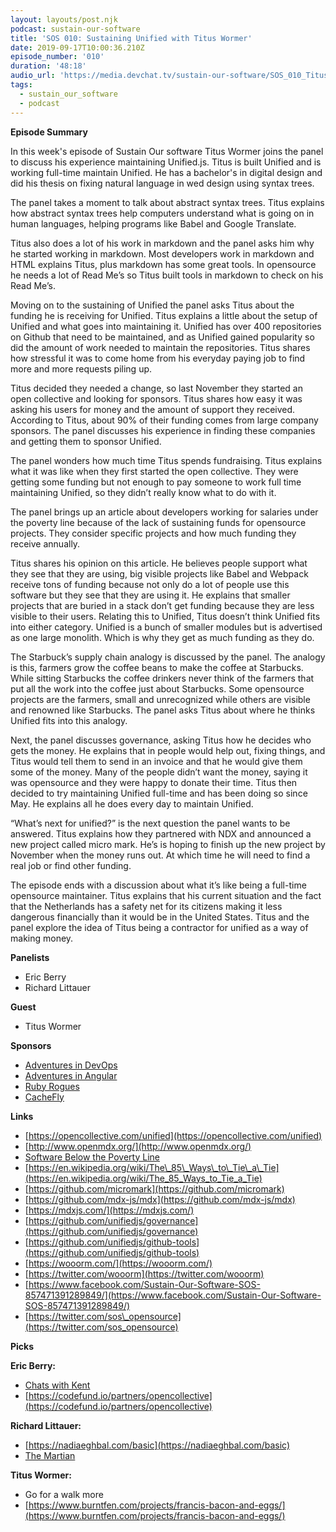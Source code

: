```yaml
---
layout: layouts/post.njk
podcast: sustain-our-software
title: 'SOS 010: Sustaining Unified with Titus Wormer'
date: 2019-09-17T10:00:36.210Z
episode_number: '010'
duration: '48:18'
audio_url: 'https://media.devchat.tv/sustain-our-software/SOS_010_Titus_Wormer.mp3'
tags:
  - sustain_our_software
  - podcast
---
```

**Episode Summary**

In this week's episode of Sustain Our software Titus Wormer joins the panel to discuss his experience maintaining Unified.js.  Titus is built Unified and is working full-time maintain Unified. He has a bachelor's in digital design and did his thesis on fixing natural language in wed design using syntax trees.

The panel takes a moment to talk about abstract syntax trees. Titus explains how abstract syntax trees help computers understand what is going on in human languages, helping programs like Babel and Google Translate.

Titus also does a lot of his work in markdown and the panel asks him why he started working in markdown. Most developers work in markdown and HTML explains Titus, plus markdown has some great tools. In opensource he needs a lot of Read Me’s so Titus built tools in markdown to check on his Read Me’s. 

Moving on to the sustaining of Unified the panel asks Titus about the funding he is receiving for Unified. Titus explains a little about the setup of Unified and what goes into maintaining it. Unified has over 400 repositories on Github that need to be maintained, and as Unified gained popularity so did the amount of work needed to maintain the repositories. Titus shares how stressful it was to come home from his everyday paying job to find more and more requests piling up. 

Titus decided they needed a change, so last November they started an open collective and looking for sponsors. Titus shares how easy it was asking his users for money and the amount of support they received. According to Titus, about 90% of their funding comes from large company sponsors. The panel discusses his experience in finding these companies and getting them to sponsor Unified. 

The panel wonders how much time Titus spends fundraising. Titus explains what it was like when they first started the open collective. They were getting some funding but not enough to pay someone to work full time maintaining Unified, so they didn’t really know what to do with it. 

The panel brings up an article about developers working for salaries under the poverty line because of the lack of sustaining funds for opensource projects. They consider specific projects and how much funding they receive annually.

Titus shares his opinion on this article. He believes people support what they see that they are using, big visible projects like Babel and Webpack receive tons of funding because not only do a lot of people use this software but they see that they are using it. He explains that smaller projects that are buried in a stack don’t get funding because they are less visible to their users. Relating this to Unified, Titus doesn’t think Unified fits into either category. Unified is a bunch of smaller modules but is advertised as one large monolith. Which is why they get as much funding as they do. 

The Starbuck’s supply chain analogy is discussed by the panel. The analogy is this, farmers grow the coffee beans to make the coffee at Starbucks. While sitting Starbucks the coffee drinkers never think of the farmers that put all the work into the coffee just about Starbucks. Some opensource projects are the farmers, small and unrecognized while others are visible and renowned like Starbucks. The panel asks Titus about where he thinks Unified fits into this analogy. 

Next, the panel discusses governance, asking Titus how he decides who gets the money. He explains that in people would help out, fixing things, and Titus would tell them to send in an invoice and that he would give them some of the money. Many of the people didn’t want the money, saying it was opensource and they were happy to donate their time. Titus then decided to try maintaining Unified full-time and has been doing so since May.  He explains all he does every day to maintain Unified. 


“What’s next for unified?” is the next question the panel wants to be answered. Titus explains how they partnered with NDX and announced a new project called micro mark. He’s is hoping to finish up the new project by November when the money runs out. At which time he will need to find a real job or find other funding. 

The episode ends with a discussion about what it’s like being a full-time opensource maintainer. Titus explains that his current situation and the fact that the Netherlands has a safety net for its citizens making it less dangerous financially than it would be in the United States. Titus and the panel explore the idea of Titus being a contractor for unified as a way of making money. 


**Panelists**

- Eric Berry
- Richard Littauer

**Guest**

- Titus Wormer

**Sponsors**

- [Adventures in DevOps](https://devchat.tv/adventures-in-devops/)
- [Adventures in Angular](https://devchat.tv/adv-in-angular/)
- [Ruby Rogues](https://devchat.tv/ruby-rogues/)
- [CacheFly](https://www.cachefly.com/)

**Links**

- [https://opencollective.com/unified](https://opencollective.com/unified)
- [http://www.openmdx.org/](http://www.openmdx.org/)
- [Software Below the Poverty Line](https://staltz.com/software-below-the-poverty-line.html)
- [https://en.wikipedia.org/wiki/The\_85\_Ways\_to\_Tie\_a\_Tie](https://en.wikipedia.org/wiki/The_85_Ways_to_Tie_a_Tie)
- [https://github.com/micromark](https://github.com/micromark)
- [https://github.com/mdx-js/mdx](https://github.com/mdx-js/mdx)
- [https://mdxjs.com/](https://mdxjs.com/)
- [https://github.com/unifiedjs/governance](https://github.com/unifiedjs/governance)
- [https://github.com/unifiedjs/github-tools](https://github.com/unifiedjs/github-tools)
- [https://wooorm.com/](https://wooorm.com/)
- [https://twitter.com/wooorm](https://twitter.com/wooorm)
- [https://www.facebook.com/Sustain-Our-Software-SOS-857471391289849/](https://www.facebook.com/Sustain-Our-Software-SOS-857471391289849/)
- [https://twitter.com/sos\_opensource](https://twitter.com/sos_opensource)

**Picks**

**Eric Berry:**

- [Chats with Kent](https://kentcdodds.com/chats-with-kent-podcast/)
- [https://codefund.io/partners/opencollective](https://codefund.io/partners/opencollective)

**Richard Littauer:**

- [https://nadiaeghbal.com/basic](https://nadiaeghbal.com/basic)
- [The Martian](https://en.wikipedia.org/wiki/The_Martian_)

**Titus Wormer:**

- Go for a walk more
- [https://www.burntfen.com/projects/francis-bacon-and-eggs/](https://www.burntfen.com/projects/francis-bacon-and-eggs/)
